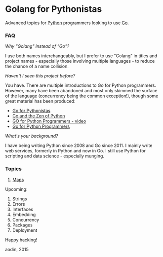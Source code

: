 # Golang for Pythonistas

Advanced topics for [Python](https://www.python.org/) programmers looking to use [Go](http://golang.org/).


### FAQ

*Why "Golang" instead of "Go"?*

I use both names interchangeably, but I prefer to use "Golang" in titles and project names - especially those involving multiple languages - to reduce the chance of a name collision.

*Haven't I seen this project before?*

You have. There are multiple introductions to Go for Python programmers. However, many have been abandoned and most only skimmed the surface of the language (concurrency being the common exception!), though some great material has been produced:

- [Go for Pythonistas](https://talks.golang.org/2013/go4python.slide)
- [Go and the Zen of Python](http://talks.golang.org/2012/zen.slide)
- [GO for Python Programmers - video](https://youtu.be/LPALFhMyVoQ?t=3m9s)
- [Go for Python Programmers](https://golang-for-python-programmers.readthedocs.org/en/latest/)

*What's your background?*

I have being writing Python since 2008 and Go since 2011. I mainly write web services, formerly in Python and now in Go. I still use Python for scripting and data science - especially munging.


### Topics

1. [Maps](golang-maps-for-pythonistas.md)

Upcoming:

1. Strings
1. Errors
1. Interfaces
1. Embedding
1. Concurrency
1. Packages
1. Deployment


Happy hacking!

aodin, 2015
